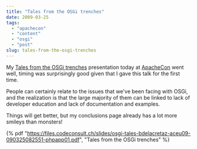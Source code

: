 ```yaml
---
title: "Tales from the OSGi trenches"
date: 2009-03-25
tags: 
  - "apachecon"
  - "content"
  - "osgi"
  - "post"
slug: tales-from-the-osgi-trenches
---
```


My [Tales from the OSGi trenches](http://www.eu.apachecon.com/c/aceu2009/sessions/189) presentation today at [ApacheCon](http://eu.apachecon.com) went well, timing was surprisingly good given that I gave this talk for the first time.

People can certainly relate to the issues that we've been facing with OSGi, and the realization is that the large majority of them can be linked to lack of developer education and lack of documentation and examples.

Things will get better, but my conclusions page already has a lot more smileys than monsters!

{% pdf
 "https://files.codeconsult.ch/slides/osgi-tales-bdelacretaz-aceu09-090325082551-phpapp01.pdf",
 "Tales from the OSGi trenches"
%}
